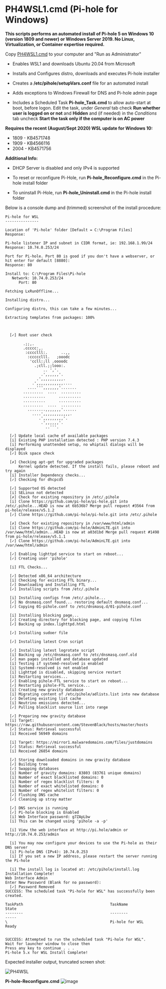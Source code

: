 # PH4WSL1.cmd (Pi-hole for Windows)

**This scripts performs an automated install of Pi-hole 5 on Windows 10 (version 1809 and newer) or Windows Server 2019.  No Linux, Virtualization, or Container expertise required.**

Copy [PH4WSL1.cmd](https://github.com/DesktopECHO/Pi-Hole-for-WSL1/raw/master/PH4WSL1.cmd) to your computer and "Run as Administrator"

* Enables WSL1 and downloads Ubuntu 20.04 from Microsoft 

* Installs and Configures distro, downloads and executes Pi-hole installer 

* Creates a  **/etc/pihole/setupVars.conf** file for an automated install 

* Adds exceptions to Windows Firewall for DNS and Pi-hole admin page

* Includes a Scheduled Task **Pi-hole_Task.cmd** to allow auto-start at boot, before logon.  Edit the task, under *General* tab check **Run whether user is logged on or not** and **Hidden** and (if needed) in the *Conditions* tab uncheck **Start the task only if the computer is on AC power**

**Requires the recent (August/Sept 2020) WSL update for Windows 10:**

* 1809 - KB4571748
* 1909 - KB4566116
* 2004 - KB4571756

**Additional Info:**

* DHCP Server is disabled and only IPv4 is supported

* To reset or reconfigure Pi-Hole, run **Pi-hole_Reconfigure.cmd** in the Pi-hole install folder

* To uninstall Pi-Hole, run **Pi-hole_Uninstall.cmd** in the Pi-hole install folder

Below is a console dump and (trimmed) screenshot of the install procedure:

```
Pi-hole for WSL
---------------

Location of 'Pi-hole' folder [Default = C:\Program Files]
Response:

Pi-hole listener IP and subnet in CIDR format, ie: 192.168.1.99/24
Response: 10.74.0.253/24

Port for Pi-hole. Port 80 is good if you don't have a webserver, or hit enter for default [8880]:
Response: 80

Install to: C:\Program Files\Pi-hole
   Network: 10.74.0.253/24
      Port: 80

Fetching LxRunOffline...

Installing distro...

Configuring distro, this can take a few minutes...

Extracting templates from packages: 100%



  [✓] Root user check

        .;;,.
        .ccccc:,.
         :cccclll:.      ..,,
          :ccccclll.   ;ooodc
           'ccll:;ll .oooodc
             .;cll.;;looo:.
                 .. ','.
                .',,,,,,'.
              .',,,,,,,,,,.
            .',,,,,,,,,,,,....
          ....''',,,,,,,'.......
        .........  ....  .........
        ..........      ..........
        ..........      ..........
        .........  ....  .........
          ........,,,,,,,'......
            ....',,,,,,,,,,,,.
               .',,,,,,,,,'.
                .',,,,,,'.
                  ..'''.

  [✓] Update local cache of available packages
  [i] Existing PHP installation detected : PHP version 7.4.3
  [i] Performing unattended setup, no whiptail dialogs will be displayed
  [✓] Disk space check

  [✗] Checking apt-get for upgraded packages
      Kernel update detected. If the install fails, please reboot and try again
  [i] Installer Dependency checks...
  [✓] Checking for dhcpcd5
 
  [✓] Supported OS detected
  [i] SELinux not detected
  [✗] Check for existing repository in /etc/.pihole
  [i] Clone https://github.com/pi-hole/pi-hole.git into /etc/.pihole...HEAD is now at 6b536b7 Merge pull request #3564 from pi-hole/release/v5.1.2
  [✓] Clone https://github.com/pi-hole/pi-hole.git into /etc/.pihole

  [✗] Check for existing repository in /var/www/html/admin
  [i] Clone https://github.com/pi-hole/AdminLTE.git into /var/www/html/admin...HEAD is now at a03d1bd Merge pull request #1498 from pi-hole/release/v5.1.1
  [✓] Clone https://github.com/pi-hole/AdminLTE.git into /var/www/html/admin

  [✓] Enabling lighttpd service to start on reboot...
  [✓] Creating user 'pihole'

  [i] FTL Checks...

  [✓] Detected x86_64 architecture
  [i] Checking for existing FTL binary...
  [✓] Downloading and Installing FTL
  [✓] Installing scripts from /etc/.pihole

  [i] Installing configs from /etc/.pihole...
  [✓] No dnsmasq.conf found... restoring default dnsmasq.conf...
  [✓] Copying 01-pihole.conf to /etc/dnsmasq.d/01-pihole.conf

  [i] Installing blocking page...
  [✓] Creating directory for blocking page, and copying files
  [✓] Backing up index.lighttpd.html

  [✓] Installing sudoer file

  [✓] Installing latest Cron script

  [✓] Installing latest logrotate script
  [i] Backing up /etc/dnsmasq.conf to /etc/dnsmasq.conf.old
  [✓] man pages installed and database updated
  [i] Testing if systemd-resolved is enabled
  [i] Systemd-resolved is not enabled
  [i] Lighttpd is disabled, skipping service restart
  [i] Restarting services...
  [✓] Enabling pihole-FTL service to start on reboot...
  [✓] Restarting pihole-FTL service...
  [i] Creating new gravity database
  [i] Migrating content of /etc/pihole/adlists.list into new database
  [✓] Deleting existing list cache
  [i] Neutrino emissions detected...
  [✓] Pulling blocklist source list into range

  [✓] Preparing new gravity database
  [i] Target: https://raw.githubusercontent.com/StevenBlack/hosts/master/hosts
  [✓] Status: Retrieval successful
  [i] Received 56949 domains

  [i] Target: https://mirror1.malwaredomains.com/files/justdomains
  [✓] Status: Retrieval successful
  [i] Received 26854 domains

  [✓] Storing downloaded domains in new gravity database
  [✓] Building tree
  [✓] Swapping databases
  [i] Number of gravity domains: 83803 (83761 unique domains)
  [i] Number of exact blacklisted domains: 0
  [i] Number of regex blacklist filters: 0
  [i] Number of exact whitelisted domains: 0
  [i] Number of regex whitelist filters: 0
  [✓] Flushing DNS cache
  [✓] Cleaning up stray matter

  [✓] DNS service is running
  [✓] Pi-hole blocking is Enabled
  [i] Web Interface password: g7ZApLbw
  [i] This can be changed using 'pihole -a -p'

  [i] View the web interface at http://pi.hole/admin or http://10.74.0.253/admin

  [i] You may now configure your devices to use the Pi-hole as their DNS server
  [i] Pi-hole DNS (IPv4): 10.74.0.253
  [i] If you set a new IP address, please restart the server running the Pi-hole

  [i] The install log is located at: /etc/pihole/install.log
Installation Complete!
Web Interface Admin
Enter New Password (Blank for no password):
  [✓] Password Removed
SUCCESS: The scheduled task "Pi-hole for WSL" has successfully been created.

TaskPath                                       TaskName                          State
--------                                       --------                          -----
\                                              Pi-hole for WSL                   Ready


SUCCESS: Attempted to run the scheduled task "Pi-hole for WSL".
Wait for launcher window to close then
Press any key to continue . . .
Pi-hole 5.x for WSL Install Complete!                  
```
Expected installer output, truncated screen shot:

![PH4WSL](https://user-images.githubusercontent.com/33142753/94637641-7b3b9700-02ae-11eb-9d5f-e84579cccbdc.png)

**Pi-hole-Reconfigure.cmd**
![image](https://user-images.githubusercontent.com/33142753/94819292-76bdce00-03d5-11eb-96ae-452fe4631c99.png)
